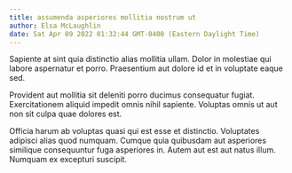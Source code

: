 ```yaml
---
title: assumenda asperiores mollitia nostrum ut
author: Elsa McLaughlin
date: Sat Apr 09 2022 01:32:44 GMT-0400 (Eastern Daylight Time)
---
```

Sapiente at sint quia distinctio alias mollitia ullam. Dolor in molestiae qui labore aspernatur et porro. Praesentium aut dolore id et in voluptate eaque sed.

 Provident aut mollitia sit deleniti porro ducimus consequatur fugiat. Exercitationem aliquid impedit omnis nihil sapiente. Voluptas omnis ut aut non sit culpa quae dolores est.

 Officia harum ab voluptas quasi qui est esse et distinctio. Voluptates adipisci alias quod numquam. Cumque quia quibusdam aut asperiores similique consequuntur fuga asperiores in. Autem aut est aut natus illum. Numquam ex excepturi suscipit.